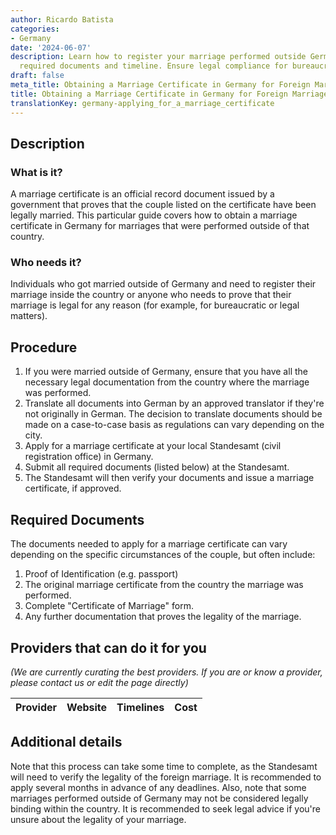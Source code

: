 ```yaml
---
author: Ricardo Batista
categories:
- Germany
date: '2024-06-07'
description: Learn how to register your marriage performed outside Germany, including
  required documents and timeline. Ensure legal compliance for bureaucratic matters.
draft: false
meta_title: Obtaining a Marriage Certificate in Germany for Foreign Marriages
title: Obtaining a Marriage Certificate in Germany for Foreign Marriages
translationKey: germany-applying_for_a_marriage_certificate
---
```



## Description
### What is it?
A marriage certificate is an official record document issued by a government that proves that the couple listed on the certificate have been legally married. This particular guide covers how to obtain a marriage certificate in Germany for marriages that were performed outside of that country.

### Who needs it?
Individuals who got married outside of Germany and need to register their marriage inside the country or anyone who needs to prove that their marriage is legal for any reason (for example, for bureaucratic or legal matters).

## Procedure
1. If you were married outside of Germany, ensure that you have all the necessary legal documentation from the country where the marriage was performed. 
2. Translate all documents into German by an approved translator if they're not originally in German. The decision to translate documents should be made on a case-to-case basis as regulations can vary depending on the city.
3. Apply for a marriage certificate at your local Standesamt (civil registration office) in Germany.
4. Submit all required documents (listed below) at the Standesamt. 
5. The Standesamt will then verify your documents and issue a marriage certificate, if approved.

## Required Documents
The documents needed to apply for a marriage certificate can vary depending on the specific circumstances of the couple, but often include:
1. Proof of Identification (e.g. passport)
2. The original marriage certificate from the country the marriage was performed. 
3. Complete "Certificate of Marriage" form.
4. Any further documentation that proves the legality of the marriage.

## Providers that can do it for you

_(We are currently curating the best providers. If you are or know a provider, please contact us or edit the page directly)_

| Provider        |     Website     |     Timelines    |       Cost      |
| --------------- | --------------- |  :-------------: | :-------------: |

## Additional details
Note that this process can take some time to complete, as the Standesamt will need to verify the legality of the foreign marriage. It is recommended to apply several months in advance of any deadlines. Also, note that some marriages performed outside of Germany may not be considered legally binding within the country. It is recommended to seek legal advice if you're unsure about the legality of your marriage.